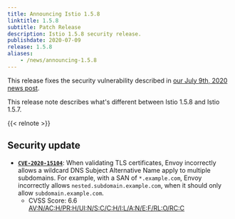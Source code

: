 ```yaml
---
title: Announcing Istio 1.5.8
linktitle: 1.5.8
subtitle: Patch Release
description: Istio 1.5.8 security release.
publishdate: 2020-07-09
release: 1.5.8
aliases:
    - /news/announcing-1.5.8
---
```


This release fixes the security vulnerability described in [our July 9th, 2020 news post](/news/security/istio-security-2020-008).

This release note describes what's different between Istio 1.5.8 and Istio 1.5.7.

{{< relnote >}}

## Security update

- __[`CVE-2020-15104`](https://cve.mitre.org/cgi-bin/cvename.cgi?name=CVE-2020-15104)__:
When validating TLS certificates, Envoy incorrectly allows a wildcard DNS Subject Alternative Name apply to multiple subdomains. For example, with a SAN of `*.example.com`, Envoy incorrectly allows `nested.subdomain.example.com`, when it should only allow `subdomain.example.com`.
    - CVSS Score: 6.6 [AV:N/AC:H/PR:H/UI:N/S:C/C:H/I:L/A:N/E:F/RL:O/RC:C](https://nvd.nist.gov/vuln-metrics/cvss/v3-calculator?vector=AV:N/AC:H/PR:H/UI:N/S:C/C:H/I:L/A:N/E:F/RL:O/RC:C&version=3.1)

